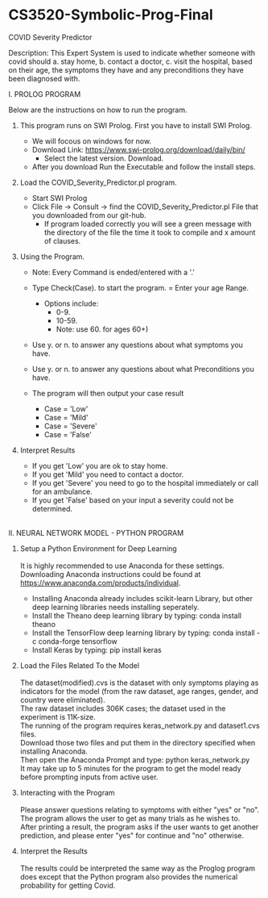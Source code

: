 # CS3520-Symbolic-Prog-Final

COVID Severity Predictor

Description: This Expert System is used to indicate whether someone with covid should a. stay home, b. contact a doctor, c. visit the hospital, based on their age, the symptoms they have and any preconditions they have been diagnosed with. 

I. PROLOG PROGRAM

Below are the instructions on how to run the program.

1. This program runs on SWI Prolog. First you have to install SWI Prolog.
	- We will focous on windows for now.
	- Download Link: https://www.swi-prolog.org/download/daily/bin/
		- Select the latest version. Download.
	- After you download Run the Executable and follow the install steps.
	
2. Load the COVID_Severity_Predictor.pl program.
	- Start SWI Prolog
	- Click File -> Consult -> find the COVID_Severity_Predictor.pl File that you downloaded from our git-hub.
		- If program loaded correctly you will see a green message with the directory of the file the time it took to compile and x amount of clauses.
		
3. Using the Program.
	- Note: Every Command is ended/entered with a '.'
	
	- Type Check(Case). to start the program.
	= Enter your age Range.
		- Options include:
			- 0-9.
			- 10-59.
			- Note: use 60. for ages 60+)
	- Use y. or n. to answer any questions about what symptoms you have.
	- Use y. or n. to answer any questions about what Preconditions you have.
	- The program will then output your case result
		- Case = 'Low'
		- Case = 'Mild'
		- Case = 'Severe'
		- Case = 'False'
		
4. Interpret Results
	- If you get 'Low' you are ok to stay home.
	- If you get 'Mild' you need to contact a doctor.
	- If you get 'Severe' you need to go to the hospital immediately or call for an ambulance.
	- If you get 'False' based on your input a severity could not be determined.
<br/>
II. NEURAL NETWORK MODEL - PYTHON PROGRAM

1. Setup a Python Environment for Deep Learning<br/><br/>
It is highly recommended to use Anaconda for these settings. Downloading Anaconda instructions could be found at https://www.anaconda.com/products/individual.
	- Installing Anaconda already includes scikit-learn Library, but other deep learning libraries needs installing seperately.
	- Install the Theano deep learning library by typing: conda install theano
	- Install the TensorFlow deep learning library by typing: conda install -c conda-forge tensorflow
	- Install Keras by typing: pip install keras
	
2. Load the Files Related To the Model<br/><br/>
The dataset(modified).cvs is the dataset with only symptoms playing as indicators for the model (from the raw dataset, age ranges, gender, and country were eliminated). <br/>
The raw dataset includes 306K cases; the dataset used in the experiment is 11K-size. <br/>
The running of the program requires keras_network.py and dataset1.cvs files. <br/>
Download those two files and put them in the directory specified when installing Anaconda. <br/>
Then open the Anaconda Prompt and type: python keras_network.py<br/>
It may take up to 5 minutes for the program to get the model ready before prompting inputs from active user. <br/>

3. Interacting with the Program<br/><br/>
Please answer questions relating to symptoms with either "yes" or "no". The program allows the user to get as many trials as he wishes to. <br/>
After printing a result, the program asks if the user wants to get another prediction, and please enter "yes" for continue and "no" otherwise.<br/>

4. Interpret the Results<br/><br/>
The results could be interpreted the same way as the Proglog program does except that the Python program also provides the numerical probability for getting Covid. 

